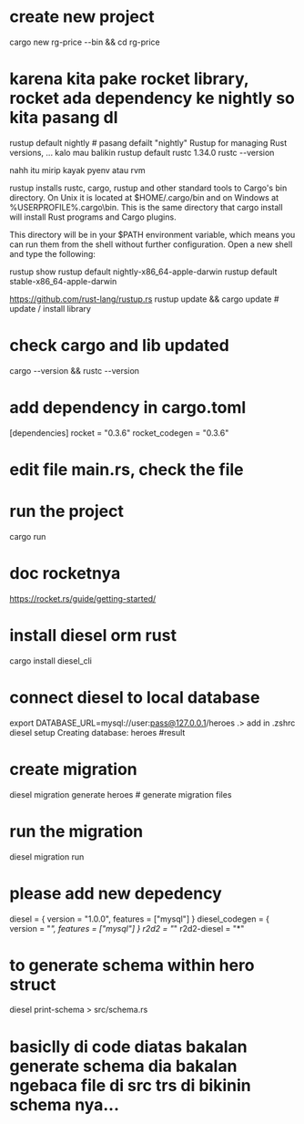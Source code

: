 # create new project
cargo new rg-price --bin && cd rg-price
# karena kita pake rocket library, rocket ada dependency ke nightly so kita pasang dl
rustup default nightly # pasang defailt "nightly" Rustup for managing Rust versions,  ... kalo mau balikin rustup default rustc 1.34.0
rustc --version

nahh itu mirip kayak pyenv atau rvm

rustup installs rustc, cargo, rustup and other standard tools to Cargo's bin directory. On Unix it is located at $HOME/.cargo/bin and on Windows at %USERPROFILE%\.cargo\bin. This is the same directory that cargo install will install Rust programs and Cargo plugins.

This directory will be in your $PATH environment variable, which means you can run them from the shell without further configuration. Open a new shell and type the following:

rustup show 
rustup default nightly-x86_64-apple-darwin
rustup default stable-x86_64-apple-darwin

https://github.com/rust-lang/rustup.rs
rustup update && cargo update # update / install library

# check cargo and lib updated
cargo --version && rustc --version

# add dependency in cargo.toml
[dependencies]
rocket = "0.3.6"
rocket_codegen = "0.3.6"

# edit file main.rs, check the file

# run the project
cargo run

# doc rocketnya
https://rocket.rs/guide/getting-started/

# install diesel orm rust
cargo install diesel_cli

# connect diesel to local database
export DATABASE_URL=mysql://user:pass@127.0.0.1/heroes .> add in .zshrc
diesel setup
    Creating database: heroes #result

# create migration
diesel migration generate heroes # generate migration files

# run the migration
diesel migration run

# please add new depedency
diesel = { version = "1.0.0", features = ["mysql"] }
diesel_codegen = { version = "*", features = ["mysql"] }
r2d2 = "*"
r2d2-diesel = "*"

# to generate schema within hero struct
diesel print-schema > src/schema.rs 
# basiclly di code diatas bakalan generate schema dia bakalan ngebaca file di src trs di bikinin schema nya...

